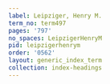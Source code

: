 ```yaml
---
label: Leipziger, Henry M.
term_no: term497
pages: '797'
no_spaces: LeipzigerHenryM
pid: leipzigerhenrym
order: '0562'
layout: generic_index_term
collection: index-headings
---
```

